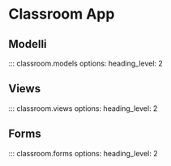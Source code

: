 # Classroom App

## Modelli

::: classroom.models
    options:
      heading_level: 2

## Views

::: classroom.views
    options:
      heading_level: 2

## Forms 

::: classroom.forms
    options:
      heading_level: 2

<!-- ## Serializers 

::: classroom.serializers
    options:
      heading_level: 2 -->
